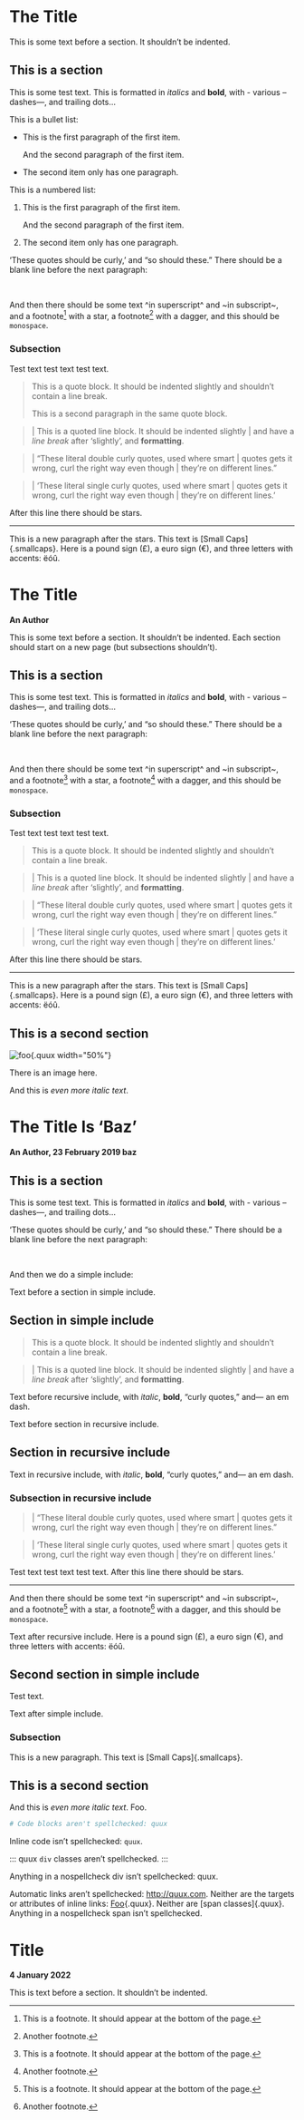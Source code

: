 # The Title

This is some text before a section. It shouldn’t be indented.

## This is a section

This is some test text. This is formatted in *italics* and **bold**, with -
various – dashes—, and trailing dots…

This is a bullet list:

-   This is the first paragraph of the first item.

    And the second paragraph of the first item.

-   The second item only has one paragraph.

This is a numbered list:

1.  This is the first paragraph of the first item.

    And the second paragraph of the first item.

2.  The second item only has one paragraph.

‘These quotes should be curly,’ and “so should these.” There should be a blank
line before the next paragraph:

 

And then there should be some text ^in superscript^ and ~in subscript~, and a
footnote[^1] with a star, a footnote[^2] with a dagger, and this should be
`monospace`.

### Subsection

Test text test text test text.

> This is a quote block. It should be indented slightly and shouldn’t contain a
> line break.
>
> This is a second paragraph in the same quote block.

> | This is a quoted line block. It should be indented slightly
> | and have a *line break* after ‘slightly’, and **formatting**.

> | “These literal double curly quotes, used where smart
> | quotes gets it wrong, curl the right way even though
> | they’re on different lines.”

> | ‘These literal single curly quotes, used where smart
> | quotes gets it wrong, curl the right way even though
> | they’re on different lines.’

After this line there should be stars.

--------------------------------------------------------------------------------

This is a new paragraph after the stars. This text is [Small Caps]{.smallcaps}.
Here is a pound sign (£), a euro sign (€), and three letters with accents: ëóû.

# The Title

**An Author**

This is some text before a section. It shouldn’t be indented. Each section
should start on a new page (but subsections shouldn’t).

## This is a section

This is some test text. This is formatted in *italics* and **bold**, with -
various – dashes—, and trailing dots…

‘These quotes should be curly,’ and “so should these.” There should be a blank
line before the next paragraph:

 

And then there should be some text ^in superscript^ and ~in subscript~, and a
footnote[^3] with a star, a footnote[^4] with a dagger, and this should be
`monospace`.

### Subsection

Test text test text test text.

> This is a quote block. It should be indented slightly and shouldn’t contain a
> line break.

> | This is a quoted line block. It should be indented slightly
> | and have a *line break* after ‘slightly’, and **formatting**.

> | “These literal double curly quotes, used where smart
> | quotes gets it wrong, curl the right way even though
> | they’re on different lines.”

> | ‘These literal single curly quotes, used where smart
> | quotes gets it wrong, curl the right way even though
> | they’re on different lines.’

After this line there should be stars.

--------------------------------------------------------------------------------

This is a new paragraph after the stars. This text is [Small Caps]{.smallcaps}.
Here is a pound sign (£), a euro sign (€), and three letters with accents: ëóû.

## This is a second section

![foo](tests/test2/image.jpg "bar"){.quux width="50%"}

There is an image here.

And this is *even more italic text*.

# The Title Is ‘Baz’

**An Author, 23 February 2019 baz**

## This is a section

This is some test text. This is formatted in *italics* and **bold**, with -
various – dashes—, and trailing dots…

‘These quotes should be curly,’ and “so should these.” There should be a blank
line before the next paragraph:

 

And then we do a simple include:

Text before a section in simple include.

## Section in simple include

> This is a quote block. It should be indented slightly and shouldn’t contain a
> line break.

> | This is a quoted line block. It should be indented slightly
> | and have a *line break* after ‘slightly’, and **formatting**.

Text before recursive include, with *italic*, **bold**, “curly quotes,” and— an
em dash.

Text before section in recursive include.

## Section in recursive include

Text in recursive include, with *italic*, **bold**, “curly quotes,” and— an em
dash.

### Subsection in recursive include

> | “These literal double curly quotes, used where smart
> | quotes gets it wrong, curl the right way even though
> | they’re on different lines.”

> | ‘These literal single curly quotes, used where smart
> | quotes gets it wrong, curl the right way even though
> | they’re on different lines.’

Test text test text test text. After this line there should be stars.

--------------------------------------------------------------------------------

And then there should be some text ^in superscript^ and ~in subscript~, and a
footnote[^5] with a star, a footnote[^6] with a dagger, and this should be
`monospace`.

Text after recursive include. Here is a pound sign (£), a euro sign (€), and
three letters with accents: ëóû.

## Second section in simple include

Test text.

Text after simple include.

### Subsection

This is a new paragraph. This text is [Small Caps]{.smallcaps}.

## This is a second section

And this is *even more italic text*. Foo.

``` python
# Code blocks aren't spellchecked: quux
```

Inline code isn’t spellchecked: `quux`.

::: quux
`div` classes aren’t spellchecked.
:::

Anything in a nospellcheck div isn’t spellchecked: quux.

Automatic links aren’t spellchecked: <http://quux.com>. Neither are the targets
or attributes of inline links: [Foo](http://quux.com "Foo"){.quux}. Neither are
[span classes]{.quux}. Anything in a nospellcheck span isn’t spellchecked.

# Title

**4 January 2022**

This is text before a section. It shouldn’t be indented.

[^1]: This is a footnote. It should appear at the bottom of the page.

[^2]: Another footnote.

[^3]: This is a footnote. It should appear at the bottom of the page.

[^4]: Another footnote.

[^5]: This is a footnote. It should appear at the bottom of the page.

[^6]: Another footnote.
